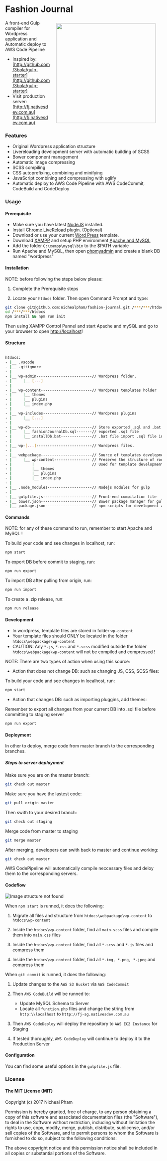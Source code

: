 # Fashion Journal

<img align="right" src="https://raw.github.com/3bola/gulp-starter/master/app/img/pipboy.jpg" hspace="20" vspace="10" width="320">

A front-end Gulp compiler for Wordpress application and Automatic deploy to AWS Code Pipeline

* Inspired by: [http://github.com/3bola/gulp-starter](http://github.com/3bola/gulp-starter)
* Visit production server: [http://fj.nativesdev.com.au](http://fj.nativesdev.com.au)

### Features

* Original Wordpress application structure
* Livereloading development server with automatic building of SCSS
* Bower component management
* Automatic image compressing
* SCSS compiling
* CSS autoprefixing, combining and minifying
* JavaScript combining and compressing with uglify
* Automatic deploy to AWS Code Pipeline with AWS CodeCommit, CodeBuild and CodeDeploy

### Usage

#### Prerequisite

* Make sure you have latest [NodeJS](http://nodejs.org/) installed.
* Install [Chrome LiveReload](https://chrome.google.com/webstore/detail/livereload/jnihajbhpnppcggbcgedagnkighmdlei?hl=en) plugin. (Optional)
* Download or use your current [Word Press](https://wordpress.org/download/) template.
* Download [XAMPP](https://www.apachefriends.org/download.html) and setup PHP environment [Apache and MySQL](https://netbeans.org/kb/docs/php/configure-php-environment-windows.html)
* Add the folder `C:\xampp\mysql\bin` to the $PATH variable
* Run Apache and MySQL, then open [phpmyadmin](http://localhost/phpmyadmin) and create a blank DB named "wordpress"

#### Installation

NOTE: before following the steps below please:

1. Complete the Prerequisite steps

2. Locate your `htdocs` folder. Then open Command Prompt and type:

```sh
git clone git@github.com:nichealpham/fashion-journal.git /***/***/htdocs
cd /***/***/htdocs
npm install && npm run init
```

Then using XAMPP Control Pannel and start Apache and mySQL and go to your browser to open [http://localhost](http://localhost)!

#### Structure

```sh

htdocs:
- |__ .vscode
- |__ .gitignore
- |
- |__ wp-admin-------------------------// Wordpress folder.
- |     |__ [...]
- |
- |__ wp-content-----------------------// Wordpress templates holder
- |     |__ themes
- |     |__ plugins
- |     |__ index.php
- |
- |__ wp-includes----------------------// Wordpress plugins
- |     |__ [...]
- |
- |__ wp-db----------------------------// Store exported .sql and .bat file for server import
- |     |__ fashionJournalDb.sql-------// exported .sql file
- |     |__ installDb.bat--------------// .bat file import .sql file into mySQL on server
- |
- |__ wp-[...]-------------------------// Wordpress files.
- |
- |__ webpackage-----------------------// Source of templates development.
- |     |__ wp-content---------------- // Preserve the structure of root wp-content folder
- |         |                          // Used for template development
- |         |__ themes
- |         |__ plugins
- |         |__ index.php
- |
- |__ .node_modules--------------------// Nodejs modules for gulp
- |
- |__ gulpfile.js----------------------// Front-end compilation file
- |__ bower.json-----------------------// Bower package manager for gulp
- |__ package.json---------------------// npm scripts for development and deployment


```

#### Commands

NOTE: for any of these command to run, remember to start Apache and MySQL !

To build your code and see changes in localhost, run:

```sh
npm start
```

To export DB before commit to staging, run:

```sh
npm run export
```

To import DB after pulling from origin, run:

```sh
npm run import
```

To create a .zip release, run:

```sh
npm run release
```

#### Development

* In wordpress, template files are stored in folder `wp-content`
* Your template files should ONLY be located in the folder `htdocs\webpackage\wp-content`
* CAUTION: Any `*.js`, `*.css` and `*.scss` modified outside the folder `htdocs\webpackage\wp-content` will not be compiled and compressed !

NOTE: There are two types of action when using this source:

* Action that does not change DB: such as changing JS, CSS, SCSS files:

To build your code and see changes in localhost, run:

```sh
npm start
```

* Action that changes DB: such as importing pluggins, add themes:

Remember to export all changes from your current DB into .sql file before committing to staging server

```sh
npm run export
```

#### Deployment

In other to deploy, merge code from master branch to the corresponding branches.

##### Steps to server deployment

Make sure you are on the master branch:

```sh
git check out master
```

Make sure you have the lastest code:

```sh
git pull origin master
```

Then swith to your desired branch:

```sh
git check out staging
```

Merge code from master to staging

```sh
git merge master
```

After merging, developers can swith back to master and continue working:

```sh
git check out master
```

AWS CodePipeline will automatically compile neccessary files and deloy them to the corresponding servers.

#### Codeflow

![Image structure not found](https://github.com/nichealpham/Open-Source-Projects/blob/master/Wordpress-automated-compile-deploy/webpackage/app-structure.png)<br/>

When `npm start` is runned, it does the following:

1. Migrate all files and structure from `htdocs\webpackage\wp-content` to `htdocs\wp-content`

2. Inside the `htdocs\wp-content` folder, find all `main.scss` files and compile them into `main.css` files

3. Inside the `htdocs\wp-content` folder, find all `*.scss` and `*.js` files and compress them

4. Inside the `htdocs\wp-content` folder, find all `*.img, *.png, *.jpeg` and compress them

When `git commit` is runned, it does the following:

1. Update changes to the `AWS S3 Bucket` via `AWS CodeCommit`

2. Then `AWS CodeBuild` will be runned to:

    + Update MySQL Schema to Server
    + Locate all `function.php` files and change the string from `http:\\localhost` to `http://fj-sg.nativesdev.com.au`

3. Then `AWS CodeDeploy` will deploy the repository to `AWS EC2 Instance` for Staging

4. If tested thoroughly, `AWS CodeDeploy` will continue to deploy it to the Production Server

#### Configuration

You can find some useful options in the `gulpfile.js` file.

### License

#### The MIT License (MIT)

Copyright (c) 2017 Nicheal Pham

Permission is hereby granted, free of charge, to any person obtaining a copy of
this software and associated documentation files (the "Software"), to deal in
the Software without restriction, including without limitation the rights to
use, copy, modify, merge, publish, distribute, sublicense, and/or sell copies
of the Software, and to permit persons to whom the Software is furnished to do
so, subject to the following conditions:

The above copyright notice and this permission notice shall be included in all
copies or substantial portions of the Software.
